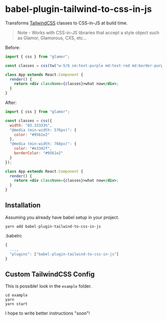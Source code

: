 # babel-plugin-tailwind-to-css-in-js

Transforms [TailwindCSS](https://www.tailwindcss.com) classes to CSS-in-JS at build time.

> Note - Works with CSS-in-JS libraries that accept a style object such as Glamor, Glamorous, CXS, etc...

Before:

```jsx
import { css } from "glamor";

const classes = css(tw("w-5/6 sm:text-purple md:text-red md:border-purple"));

class App extends React.Component {
  render() {
    return <div className={classes}>what now</div>;
  }
}
```

After:

```jsx
import { css } from "glamor";

const classes = css({
  width: "83.33333%",
  "@media (min-width: 576px)": {
    color: "#9561e2"
  },
  "@media (min-width: 768px)": {
    color: "#e3342f",
    borderColor: "#9561e2"
  }
});

class App extends React.Component {
  render() {
    return <div className={classes}>what now</div>;
  }
}
```

## Installation

Assuming you already have babel setup in your project.

`yarn add babel-plugin-tailwind-to-css-in-js`

.babelrc

```javascript
{
  ...,
  "plugins": ["babel-plugin-tailwind-to-css-in-js"]
}
```

## Custom TailwindCSS Config

This is possible! look in the `example` folder.

```
cd example
yarn
yarn start
```

I hope to write better instructions "soon"!
